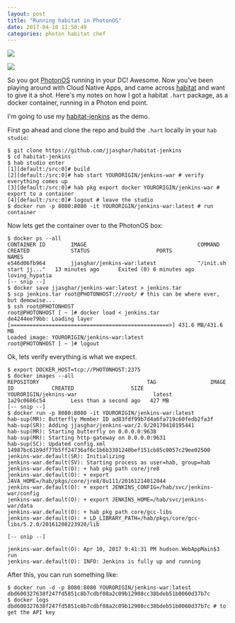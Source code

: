 ```yaml
---
layout: post
title: "Running habitat in PhotonOS"
date: 2017-04-10 11:50:49
categories: photon habitat chef
---
```


![](https://camo.githubusercontent.com/4d4cc8eedee941e882dc521eb37dd354c6beca20/687474703a2f2f73746f726167652e676f6f676c65617069732e636f6d2f70726f6a6563742d70686f746f6e2f766d772d6c6f676f2d70686f746f6e2e737667)

![](https://avatars1.githubusercontent.com/u/18171698?v=3&s=200)


So you got [PhotonOS][photon] running in your DC! Awesome. Now you've been playing around with Cloud
Native Apps, and came across [habitat][habitat] and want to give it a shot. Here's my notes
on how I got a habitat `.hart` package, as a docker container, running in a Photon end point.

I'm going to use my [habitat-jenkins][jenkins] as the demo.

First go ahead and clone the repo and build the `.hart` locally in your `hab studio`:

```shell
$ git clone https://github.com/jjasghar/habitat-jenkins
$ cd habitat-jenkins
$ hab studio enter
[1][default:/src:0]# build
[2][default:/src:0]# hab start YOURORIGIN/jenkins-war # verify everything comes up
[3][default:/src:0]# hab pkg export docker YOURORIGIN/jenkins-war # export to a container
[4][default:/src:0]# logout # leave the studio
$ docker run -p 8080:8080 -it YOURORIGIN/jenkins-war:latest # run container
```

Now lets get the container over to the PhotonOS box:

```shell
$ docker ps --all
CONTAINER ID        IMAGE                                   COMMAND                  CREATED             STATUS                     PORTS               NAMES
e546d06fb964        jjasghar/jenkins-war:latest             "/init.sh start jj..."   13 minutes ago      Exited (0) 6 minutes ago                       loving_hypatia
[-- snip --]
$ docker save jjasghar/jenkins-war:latest > jenkins.tar
$ scp jenkins.tar root@PHOTONHOST://root/ # this can be where ever, but demowise...
$ ssh root@PHOTONHOST
root@PHOTONHOST [ ~ ]# docker load < jenkins.tar
de4244ee79bb: Loading layer [==================================================>] 431.6 MB/431.6 MB
Loaded image: YOURORIGIN/jenkins-war:latest
root@PHOTONHOST [ ~ ]# logout
```

Ok, lets verify everything is what we expect.

```shell
$ export DOCKER_HOST=tcp://PHOTONHOST:2375
$ docker images --all
REPOSITORY                                  TAG                 IMAGE ID            CREATED                  SIZE
YOURORIGIN/jeknins-war                        latest              1a29c0686c54        Less than a second ago   427 MB
[-- snip --]
$ docker run -p 8080:8080 -it YOURORIGIN/jenkins-war:latest
hab-sup(MR): Butterfly Member ID ad83fdf99b7d4a6fa719c60fedb2fa3f
hab-sup(SR): Adding jjasghar/jenkins-war/2.9/20170410195441
hab-sup(MR): Starting butterfly on 0.0.0.0:9638
hab-sup(MR): Starting http-gateway on 0.0.0.0:9631
hab-sup(SC): Updated config.xml 14987bc61b9df77b5ff24736af6c1b6b3301240bef151cb85c0057c29ee02500
jenkins-war.default(SR): Initializing
jenkins-war.default(SV): Starting process as user=hab, group=hab
jenkins-war.default(O): + hab pkg path core/jre8
jenkins-war.default(O): + export JAVA_HOME=/hab/pkgs/core/jre8/8u111/20161214012044
jenkins-war.default(O): + export JENKINS_CONFIG=/hab/svc/jenkins-war/config
jenkins-war.default(O): + export JENKINS_HOME=/hab/svc/jenkins-war/data
jenkins-war.default(O): + hab pkg path core/gcc-libs
jenkins-war.default(O): + LD_LIBRARY_PATH=/hab/pkgs/core/gcc-libs/5.2.0/20161208223920/lib

[-- snip --]

jenkins-war.default(O): Apr 10, 2017 9:41:31 PM hudson.WebAppMain$3 run
jenkins-war.default(O): INFO: Jenkins is fully up and running
```

After this, you can run something like:

```shell
$ docker run -d -p 8080:8080 YOURORIGIN/jenkins-war:latest
dbd600327638f247fd5851c8b7cdbf08a2c09b12908cc38bdeb51b0060d37b7c
$ docker logs dbd600327638f247fd5851c8b7cdbf08a2c09b12908cc38bdeb51b0060d37b7c # to get the API key
```

[habitat]: https://www.habitat.sh/
[photon]: https://vmware.github.io/photon/
[jenkins]: https://github.com/jjasghar/habitat-jenkins
